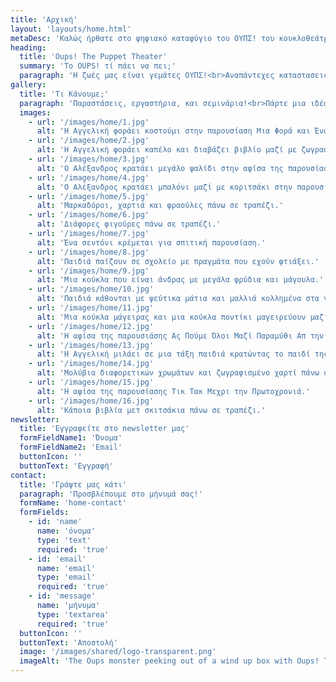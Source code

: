 ```yaml
---
title: 'Αρχική'
layout: 'layouts/home.html'
metaDesc: 'Καλώς ήρθατε στο ψηφιακό καταφύγιο του ΟΥΠΣ! του κουκλοθεάτρου.'
heading:
  title: 'Oups! The Puppet Theater'
  summary: 'Το OUPS! τί πάει να πει;'
  paragraph: 'Η ζωές μας είναι γεμάτες ΟΥΠΣ!<br>Αναπάντεχες καταστασεις που μας κρατάνε πάντα σε εγρήγορση.<br>Με την καρδιά ανοιχτή ψαχνουμε την χαρά σε όσα ΟΥΠΣ!<br>Και αν προκύψουν και τα μεταμορφώνουμε σε γνώση και παιχνίδι.<br>Eσύ πόσα ΟΥΠΣ! έχεις κάνει σήμερα?!'
gallery:
  title: 'Τι Κάνουμε;'
  paragraph: 'Παραστάσεις, εργαστήρια, και σεμινάρια!<br>Πάρτε μια ιδέα από τη δουλειά μας.'
  images:
    - url: '/images/home/1.jpg'
      alt: 'Η Αγγελική φοράει κοστούμι στην παρουσίαση Μια Φορά και Έναν Καιρό.'
    - url: '/images/home/2.jpg'
      alt: 'Η Αγγελική φοράει καπέλο και διαβάζει βιβλίο μαζί με ζωγραφισμένους χαρακτήρες.'
    - url: '/images/home/3.jpg'
      alt: 'Ο Αλέξανδρος κρατάει μεγάλο ψαλίδι στην αφίσα της παρουσίασης il barbiere.'
    - url: '/images/home/4.jpg'
      alt: 'Ο Αλέξανδρος κρατάει μπαλόνι μαζί με κοριτσάκι στην παρουσίαση il barbiere.'
    - url: '/images/home/5.jpg'
      alt: 'Μαρκαδόροι, χαρτιά και φραούλες πάνω σε τραπέζι.'
    - url: '/images/home/6.jpg'
      alt: 'Διάφορες φιγούρες πάνω σε τραπέζι.'
    - url: '/images/home/7.jpg'
      alt: 'Ένα σεντόνι κρέμεται για σπιτική παρουσίαση.'
    - url: '/images/home/8.jpg'
      alt: 'Παιδιά παίζουν σε σχολείο με πραγμάτα που εχούν φτιάξει.'
    - url: '/images/home/9.jpg'
      alt: 'Μια κούκλα που είναι άνδρας με μεγάλα φρύδια και μάγουλα.'
    - url: '/images/home/10.jpg'
      alt: 'Παιδιά κάθονται με ψεύτικα μάτια και μαλλιά κολλημένα στα γόνατα.'
    - url: '/images/home/11.jpg'
      alt: 'Μια κούκλα μάγειρας και μια κούκλα ποντίκι μαγειρεύουν μαζί σε κουζίνα.'
    - url: '/images/home/12.jpg'
      alt: 'Η αφίσα της παρουσιάσης Ας Πούμε Όλοι Μαζί Παραμύθι Απ την Αρχή.'
    - url: '/images/home/13.jpg'
      alt: 'Η Αγγελική μιλάει σε μια τάξη παιδιά κρατώντας το παιδί της.'
    - url: '/images/home/14.jpg'
      alt: 'Μολύβια διαφορετικών χρωμάτων και ζωγραφισμένο χαρτί πάνω σε τραπέζι.'
    - url: '/images/home/15.jpg'
      alt: 'Η αφίσα της παρουσίασης Τικ Τακ Μεχρι την Πρωτοχρονιά.'
    - url: '/images/home/16.jpg'
      alt: 'Κάποια βιβλία μετ σκιτσάκια πάνω σε τραπέζι.'
newsletter:
  title: 'Εγγραφείτε στο newsletter μας'
  formFieldName1: 'Όνομα'
  formFieldName2: 'Email'
  buttonIcon: ''
  buttonText: 'Εγγραφή'
contact:
  title: 'Γράψτε μας κάτι'
  paragraph: 'Προσβλέπουμε στο μήνυμά σας!'
  formName: 'home-contact'
  formFields:
    - id: 'name'
      name: 'όνομα'
      type: 'text'
      required: 'true'
    - id: 'email'
      name: 'email'
      type: 'email'
      required: 'true'
    - id: 'message'
      name: 'μήνυμα'
      type: 'textarea'
      required: 'true'
  buttonIcon: ''
  buttonText: 'Αποστολή'
  image: '/images/shared/logo-transparent.png'
  imageAlt: 'The Oups monster peeking out of a wind up box with Oups! The Puppet Theater written on the box.'
---
```

